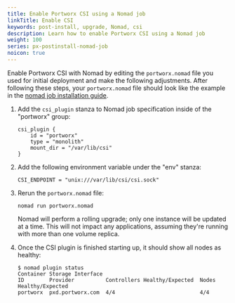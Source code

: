 ```yaml
---
title: Enable Portworx CSI using a Nomad job
linkTitle: Enable CSI
keywords: post-install, upgrade, Nomad, csi
description: Learn how to enable Portworx CSI using a Nomad job
weight: 100
series: px-postinstall-nomad-job
noicon: true
---
```


Enable Portworx CSI with Nomad by editing the `portworx.nomad` file you used for initial deployment and make the following adjustments. After following these steps, your `portworx.nomad` file should look like the example in the [nomad job installation guide](/install-with-other/nomad/installation/install-as-a-nomad-job/).

1. Add the `csi_plugin` stanza to Nomad job specification inside of the "portworx" group:

    ```text
    csi_plugin {
        id = "portworx"
        type = "monolith"
        mount_dir = "/var/lib/csi"
    }
    ```

2. Add the following environment variable under the "env" stanza:

    ```text
    CSI_ENDPOINT = "unix:///var/lib/csi/csi.sock"
    ```

3. Rerun the `portworx.nomad` file:

    ```text
    nomad run portworx.nomad
    ```

    Nomad will perform a rolling upgrade; only one instance will be updated at a time. This will not impact any applications, assuming they're running with more than one volume replica.

4. Once the CSI plugin is finished starting up, it should show all nodes as healthy:

    ```
    $ nomad plugin status
    Container Storage Interface
    ID        Provider          Controllers Healthy/Expected  Nodes Healthy/Expected
    portworx  pxd.portworx.com  4/4                           4/4
    ```
